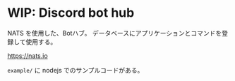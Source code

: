 # WIP: Discord bot hub

NATS を使用した、Botハブ。
データベースにアプリケーションとコマンドを登録して使用する。

https://nats.io

`example/` に nodejs でのサンプルコードがある。